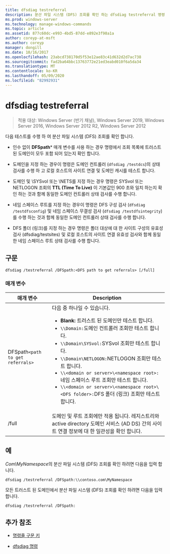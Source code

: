 ```yaml
---
title: dfsdiag testreferral
description: 분산 파일 시스템 (DFS) 조회를 확인 하는 dfsdiag testreferral 명령에 대 한 참조 항목입니다.
ms.prod: windows-server
ms.technology: manage-windows-commands
ms.topic: article
ms.assetid: 877c60dc-e993-4bd5-87dd-e892e3f98a1a
author: coreyp-at-msft
ms.author: coreyp
manager: dongill
ms.date: 10/16/2017
ms.openlocfilehash: 23abcd738170d5f53e12ae83c41d632d2d7ac738
ms.sourcegitcommit: fad2ba64bbc13763772e21ed3eabd010f6a5da34
ms.translationtype: MT
ms.contentlocale: ko-KR
ms.lasthandoff: 05/09/2020
ms.locfileid: "82992931"
---
```

# <a name="dfsdiag-testreferral"></a>dfsdiag testreferral

> 적용 대상: Windows Server (반기 채널), Windows Server 2019, Windows Server 2016, Windows Server 2012 R2, Windows Server 2012

다음 테스트를 수행 하 여 분산 파일 시스템 (DFS) 조회를 확인 합니다.

- 인수 없이 **DFSpath*** 매개 변수를 사용 하는 경우 명령에서 조회 목록에 트러스트 된 도메인이 모두 포함 되어 있는지 확인 합니다.

- 도메인을 지정 하는 경우이 명령은 도메인 컨트롤러 (`dfsdiag /testdcs`)의 상태 검사를 수행 하 고 로컬 호스트의 사이트 연결 및 도메인 캐시를 테스트 합니다.

- 도메인 및 \SYSvol 또는 \NETS를 지정 하는 경우 명령은 SYSvol 또는 NETLOGON 조회의 **TTL (Time To Live)** 이 기본값인 900 초와 일치 하는지 확인 하는 것과 함께 동일한 도메인 컨트롤러 상태 검사를 수행 합니다.

- 네임 스페이스 루트를 지정 하는 경우이 명령은 DFS 구성 검사 (`dfsdiag /testdfsconfig`) 및 네임 스페이스 무결성 검사 (`dfsdiag /testdfsintegrity`)를 수행 하는 것과 함께 동일한 도메인 컨트롤러 상태 검사를 수행 합니다.

- DFS 폴더 (링크)를 지정 하는 경우 명령은 폴더 대상에 대 한 사이트 구성의 유효성 검사 (dfsdiag/testsites) 및 로컬 호스트의 사이트 연결 유효성 검사와 함께 동일한 네임 스페이스 루트 상태 검사를 수행 합니다.

## <a name="syntax"></a>구문

```
dfsdiag /testreferral /DFSpath:<DFS path to get referrals> [/full]
```

### <a name="parameters"></a>매개 변수

| 매개 변수 | Description |
| --------- | ----------- |
| DFSpath`<path to get referrals>` | 다음 중 하나일 수 있습니다.<ul><li>**Blank:** 트러스트 된 도메인만 테스트 합니다.</li><li>`\\Domain:`도메인 컨트롤러 조회만 테스트 합니다.</li><li>`\\Domain\SYSvol:`SYSvol 조회만 테스트 합니다.</li><li>`\\Domain\NETLOGON:`NETLOGON 조회만 테스트 합니다.</li><li>`\\<domain or server>\<namespace root>:`네임 스페이스 루트 조회만 테스트 합니다.</li><li>`\\<domain or server>\<namespace root>\<DFS folder>:`DFS 폴더 (링크) 조회만 테스트 합니다.</li></ul> |
| /full | 도메인 및 루트 조회에만 적용 됩니다. 레지스트리와 active directory 도메인 서비스 (AD DS) 간의 사이트 연결 정보에 대 한 일관성을 확인 합니다. |

## <a name="examples"></a>예

*Com\MyNamespace*의 분산 파일 시스템 (DFS) 조회를 확인 하려면 다음을 입력 합니다.

```
dfsdiag /testreferral /DFSpath:\\contoso.com\MyNamespace
```

모든 트러스트 된 도메인에서 분산 파일 시스템 (DFS) 조회를 확인 하려면 다음을 입력 합니다.

```
dfsdiag /testreferral /DFSpath:
```

## <a name="additional-references"></a>추가 참조

- [명령줄 구문 키](command-line-syntax-key.md)

- [dfsdiag 명령](dfsdiag.md)
